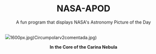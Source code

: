 <div align="center">
  <h1>
    NASA-APOD
  </h1>
</div>
  
<div align="center">
  A fun program that displays NASA's Astronomy Picture of the Day
</div>

<br>

![](https://apod.nasa.gov/apod/image/2402/Carina_Taylor_9714.jpg)1600px.jpg)Circumpolarv2comentada.jpg)

<p align = "center">
  <b>In the Core of the Carina Nebula</b>
</p>
